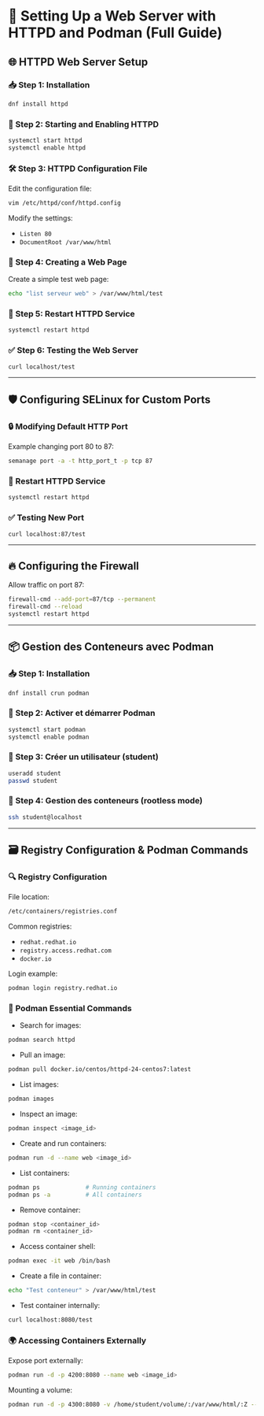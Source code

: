 
# 🚀 Setting Up a Web Server with HTTPD and Podman (Full Guide)

## 🌐 HTTPD Web Server Setup

### 📥 Step 1: Installation
```bash
dnf install httpd
```

### 🚦 Step 2: Starting and Enabling HTTPD
```bash
systemctl start httpd
systemctl enable httpd
```

### 🛠️ Step 3: HTTPD Configuration File
Edit the configuration file:
```bash
vim /etc/httpd/conf/httpd.config
```
Modify the settings:
- `Listen 80`
- `DocumentRoot /var/www/html`

### 📝 Step 4: Creating a Web Page
Create a simple test web page:
```bash
echo "list serveur web" > /var/www/html/test
```

### 🔄 Step 5: Restart HTTPD Service
```bash
systemctl restart httpd
```

### ✅ Step 6: Testing the Web Server
```bash
curl localhost/test
```

---

## 🛡️ Configuring SELinux for Custom Ports

### 🔒 Modifying Default HTTP Port
Example changing port 80 to 87:
```bash
semanage port -a -t http_port_t -p tcp 87
```

### 🔄 Restart HTTPD Service
```bash
systemctl restart httpd
```

### ✅ Testing New Port
```bash
curl localhost:87/test
```

---

## 🔥 Configuring the Firewall

Allow traffic on port 87:
```bash
firewall-cmd --add-port=87/tcp --permanent
firewall-cmd --reload
systemctl restart httpd
```

---

## 📦 Gestion des Conteneurs avec Podman

### 📥 Step 1: Installation
```bash
dnf install crun podman
```

### 🚦 Step 2: Activer et démarrer Podman
```bash
systemctl start podman
systemctl enable podman
```

### 👤 Step 3: Créer un utilisateur (student)
```bash
useradd student
passwd student
```

### 🔑 Step 4: Gestion des conteneurs (rootless mode)
```bash
ssh student@localhost
```

---

## 🗃️ Registry Configuration & Podman Commands

### 🔍 Registry Configuration
File location:
```bash
/etc/containers/registries.conf
```
Common registries:
- `redhat.redhat.io`
- `registry.access.redhat.com`
- `docker.io`

Login example:
```bash
podman login registry.redhat.io
```

### 🐋 Podman Essential Commands

- Search for images:
```bash
podman search httpd
```

- Pull an image:
```bash
podman pull docker.io/centos/httpd-24-centos7:latest
```

- List images:
```bash
podman images
```

- Inspect an image:
```bash
podman inspect <image_id>
```

- Create and run containers:
```bash
podman run -d --name web <image_id>
```

- List containers:
```bash
podman ps             # Running containers
podman ps -a          # All containers
```

- Remove container:
```bash
podman stop <container_id>
podman rm <container_id>
```

- Access container shell:
```bash
podman exec -it web /bin/bash
```

- Create a file in container:
```bash
echo "Test conteneur" > /var/www/html/test
```

- Test container internally:
```bash
curl localhost:8080/test
```

### 🌍 Accessing Containers Externally

Expose port externally:
```bash
podman run -d -p 4200:8080 --name web <image_id>
```

Mounting a volume:
```bash
podman run -d -p 4300:8080 -v /home/student/volume/:/var/www/html/:Z --name web2 <image_id>
```


